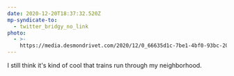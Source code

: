 ```yaml
---
date: 2020-12-20T18:37:32.520Z
mp-syndicate-to:
  - twitter_bridgy_no_link
photo:
  - >-
    https://media.desmondrivet.com/2020/12/0_66635d1c-7be1-4bf0-93bc-20886219c923.jpg
---
```


I still think it's kind of cool that trains run through my neighborhood.
